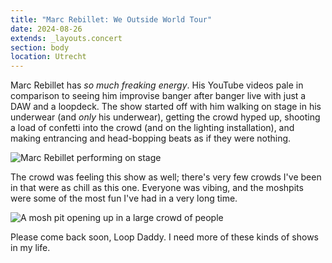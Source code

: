 ```yaml
---
title: "Marc Rebillet: We Outside World Tour"
date: 2024-08-26
extends: _layouts.concert
section: body
location: Utrecht
---
```


Marc Rebillet has _so much freaking energy_. His YouTube videos pale in comparison to seeing him improvise banger after
banger live with just a DAW and a loopdeck. The show started off with him walking on stage in his underwear (and _only_
his underwear), getting the crowd hyped up, shooting a load of confetti into the crowd (and on the lighting installation),
and making entrancing and head-bopping beats as if they were nothing.

![Marc Rebillet performing on stage](/assets/images/concerts/marc-rebillet-1.jpg)

The crowd was feeling this show as well; there's very few crowds I've been in that were as chill as this one. Everyone
was vibing, and the moshpits were some of the most fun I've had in a very long time. 

![A mosh pit opening up in a large crowd of people](/assets/images/concerts/marc-rebillet-2.jpg)

Please come back soon, Loop Daddy. I need more of these kinds of shows in my life.
